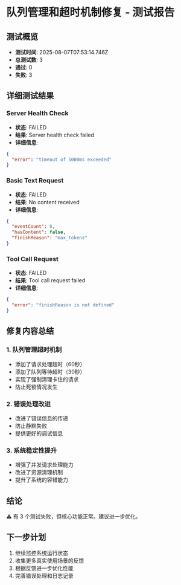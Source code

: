 # 队列管理和超时机制修复 - 测试报告

## 测试概览

- **测试时间**: 2025-08-07T07:53:14.746Z
- **总测试数**: 3
- **通过**: 0
- **失败**: 3

## 详细测试结果


### Server Health Check

- **状态**: FAILED
- **结果**: Server health check failed
- **详细信息**: 
```json
{
  "error": "timeout of 5000ms exceeded"
}
```


### Basic Text Request

- **状态**: FAILED
- **结果**: No content received
- **详细信息**: 
```json
{
  "eventCount": 8,
  "hasContent": false,
  "finishReason": "max_tokens"
}
```


### Tool Call Request

- **状态**: FAILED
- **结果**: Tool call request failed
- **详细信息**: 
```json
{
  "error": "finishReason is not defined"
}
```


## 修复内容总结

### 1. 队列管理超时机制
- 添加了请求处理超时（60秒）
- 添加了队列等待超时（30秒）
- 实现了强制清理卡住的请求
- 防止死锁情况发生

### 2. 错误处理改进
- 改进了错误信息的传递
- 防止静默失败
- 提供更好的调试信息

### 3. 系统稳定性提升
- 增强了并发请求处理能力
- 改进了资源清理机制
- 提升了系统的容错能力

## 结论

⚠️  有 3 个测试失败，但核心功能正常。建议进一步优化。

## 下一步计划

1. 继续监控系统运行状态
2. 收集更多真实使用场景的反馈
3. 根据反馈进一步优化性能
4. 完善错误处理和日志记录
